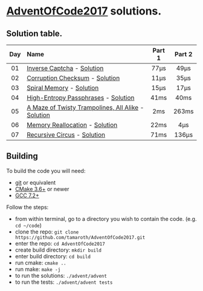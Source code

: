 # [AdventOfCode2017](http://adventofcode.com/2017/) solutions.

## Solution table.

| Day | Name                                                                    | Part 1    | Part 2    |
|:---:|:------------------------------------------------------------------------|:---------:|:---------:|
| 01  | [Inverse Captcha][day01] - [Solution][day01sol]                         |      77µs |      49µs |
| 02  | [Corruption Checksum][day02] - [Solution][day02sol]                     |      11µs |      35µs |
| 03  | [Spiral Memory][day03] - [Solution][day03sol]                           |      15µs |      17µs |
| 04  | [High-Entropy Passphrases][day04] - [Solution][day04sol]                |      41ms |      40ms |
| 05  | [A Maze of Twisty Trampolines, All Alike][day05] - [Solution][day05sol] |       2ms |     263ms |
| 06  | [Memory Reallocation][day06] - [Solution][day06sol]                     |      22ms |       4µs |
| 07  | [Recursive Circus][day07] - [Solution][day07sol]                        |      71ms |     136µs |

[day01]: https://adventofcode.com/2017/day/1
[day01sol]: ./advent/days/01/inverse_captcha.cc#L72
[day02]: https://adventofcode.com/2017/day/2
[day02sol]: ./advent/days/02/corruption_checksum.cc#L88
[day03]: http://adventofcode.com/2017/day/3
[day03sol]: ./advent/days/03/spiral_memory.cc#L76
[day04]: http://adventofcode.com/2017/day/4
[day04sol]: ./advent/days/03/high_entropy_passphrases.cc#L69
[day05]: http://adventofcode.com/2017/day/5
[day05sol]: ./advent/days/05/maze.cc#L54
[day06]: http://adventofcode.com/2017/day/6
[day06sol]: ./advent/days/05/memory_reallocation.cc#L72
[day07]: http://adventofcode.com/2017/day/7
[day07sol]: ./advent/days/07/recursive_circus.cc#L64

## Building
To build the code you will need:
 * [git](https://git-scm.com) or equivalent
 * [CMake 3.6+](https://cmake.org) or newer
 * [GCC 7.2+](https://gcc.gnu.org/gcc-7/)

Follow the steps:
 * from within terminal, go to a directory you wish to contain the code. (e.g. `cd ~/code`)
 * clone the repo: `git clone https://github.com/tamaroth/AdventOfCode2017.git`
 * enter the repo: `cd AdventOfCode2017`
 * create build directory: `mkdir build`
 * enter build directory: `cd build`
 * run cmake: `cmake ..`
 * run make: `make -j`
 * to run the solutions: `./advent/advent`
 * to run the tests: `./advent/advent tests`
